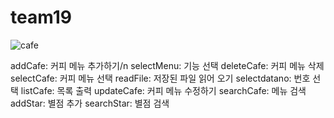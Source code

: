 # team19

![cafe](https://cdn.pixabay.com/photo/2015/10/12/15/14/coffee-984328__340.jpg)

addCafe: 커피 메뉴 추가하기/n
selectMenu: 기능 선택
deleteCafe: 커피 메뉴 삭제
selectCafe: 커피 메뉴 선택
readFile: 저장된 파일 읽어 오기
selectdatano: 번호 선택
listCafe: 목록 출력
updateCafe: 커피 메뉴 수정하기
searchCafe: 메뉴 검색
addStar: 별점 추가
searchStar: 별점 검색
